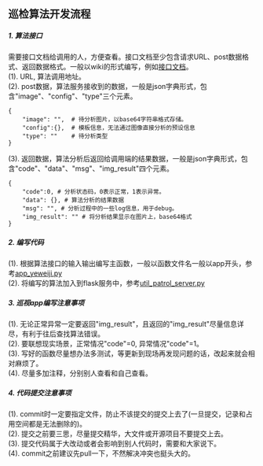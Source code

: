 ## 巡检算法开发流程

##### 1. 算法接口
需要接口文档给调用的人，方便查看。接口文档至少包含请求URL、post数据格式、返回数据格式。一般以wiki的形式编写，例如[接口文档](https://git.utapp.cn/xunshi-ai/json-http-interface/-/wikis/%E6%99%BA%E8%83%BD%E5%B7%A1%E6%A3%80-%E5%88%80%E9%97%B8%E5%88%86%E5%90%88%E7%8A%B6%E6%80%81%E5%88%A4%E6%96%AD-%E6%97%A0%E9%85%8D%E7%BD%AE)。  
(1). URL, 算法调用地址。  
(2). post数据，算法服务接收到的数据，一般是json字典形式，包含"image"、"config"、"type"三个元素。
```
{
    "image": "",  # 待分析图片，以base64字符串格式存储。
    "config":{},  # 模板信息，无法通过图像直接分析的预设信息
    "type": ""    # 待分析类型
}
```
(3). 返回数据，算法分析后返回给调用端的结果数据，一般是json字典形式，包含"code"、"data"、"msg"、"img_result"四个元素。
```
{
    "code":0, # 分析状态码，0表示正常，1表示异常。
    "data": {}, # 算法分析的结果数据
    "msg": "", # 分析过程中的一些log信息，用于debug。
    "img_result": "" # 将分析结果显示在图片上，base64格式
}

```
##### 2. 编写代码
(1). 根据算法接口的输入输出编写主函数，一般以函数文件名一般以app开头，参考[app_yeweiji.py](https://git.utapp.cn/yuanhui/patrol_ai/-/blob/main/python_codes/app_yeweiji.py)  
(2). 将编写的算法加入到flask服务中，参考[util_patrol_server.py](https://git.utapp.cn/yuanhui/patrol_ai/-/blob/main/python_codes/util_patrol_server.py)
##### 3. 巡视app编写注意事项
(1). 无论正常异常一定要返回"img_result"，且返回的"img_result"尽量信息详尽，有利于往后查找算法错误。  
(2). 要联想现实场景，正常情况"code"=0, 异常情况"code"=1。  
(3). 写好的函数尽量想办法多测试，等更新到现场再发现问题的话，改起来就会相对麻烦了。  
(4). 尽量多加注释，分别别人查看和自己查看。  
##### 4. 代码提交注意事项
(1). commit时一定要指定文件，防止不该提交的提交上去了(一旦提交，记录和占用空间都是无法删除的)。  
(2). 提交之前要三思，尽量提交精华，大文件或开源项目不要提交上去。  
(3). 提交代码属于大改动或者会影响到别人代码时，需要和大家说下。  
(4). commit之前建议先pull一下，不然解决冲突也挺头大的。
